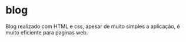 # blog

Blog realizado com HTML e css, apesar de muito simples a aplicação, é muito eficiente para paginas web.
